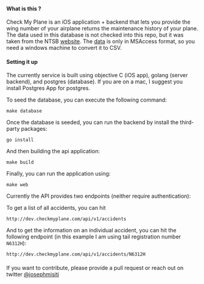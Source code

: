 #### What is this ?

Check My Plane is an iOS application + backend that lets you provide the wing number of your airplane  returns the maintenance history of your plane. The data used in this database is not checked into this repo, but it was taken from the NTSB [website](http://www.ntsb.gov/_layouts/ntsb.aviation/index.aspx). The [data](http://app.ntsb.gov/avdata) is only in MSAccess format, so you need a windows machine to convert it to CSV.


####  Setting it up

The currently service is built using objective C (iOS app), golang (server backend), and postgres (database). If you are on a mac, I suggest you install Postgres App for postgres.

To seed the database, you can execute the following command:

```
make database
```
Once the database is seeded, you can run the backend by install the third-party packages:

```
go install
```

And then building the api application:

```
make build
```

Finally, you can run the application using:

```
make web
```

Currently the API provides two endpoints (neither require authentication):

To get a list of all accidents, you can hit

```
http://dev.checkmyplane.com/api/v1/accidents
```

And to get the information on an individual accident, you can hit the following endpoint (in this example I am using tail registration number `N6312H`):

```
http://dev.checkmyplane.com/api/v1/accidents/N6312H
```

####

If you want to contribute, please provide a pull request or reach out on twitter [@josephmisiti](https://www.twitter.com/josephmisiti)


